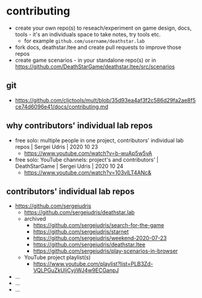 # contributing

- create your own repo(s) to reseach/experiment on game design, docs, tools - it's an individuals space to take notes, try tools etc.
    - for example `github.com/username/deathstar.lab`
- fork docs, deathstar.ltee and create pull requests to improve those repos
- create game scenarios - in your standalone repo(s) or in https://github.com/DeathStarGame/deathstar.ltee/src/scenarios

## git

- https://github.com/cljctools/mult/blob/35d93ea4af3f2c586d29fa2ae8f5ce74d6096e41/docs/contributing.md

## why contributors' individual lab repos

- free solo: multiple people in one project, contributors' individual lab repos | Sergei Udris | 2020 10 23
    - https://www.youtube.com/watch?v=b-wuAp5w5vA
- free solo: YouTube channels: project's and contributors' | DeathStarGame | Sergei Udris | 2020 10 24
    - https://www.youtube.com/watch?v=103vlLT4ANc&

## contributors' individual lab repos

- https://github.com/sergeiudris
    - https://github.com/sergeiudris/deathstar.lab
    - archived
        - https://github.com/sergeiudris/search-for-the-game
        - https://github.com/sergeiudris/starnet
        - https://github.com/sergeiudris/weekend-2020-07-23
        - https://github.com/sergeiudris/deathstar.ltee
        - https://github.com/sergeiudris/play-scenarios-in-browser
    - YouTube project playlist(s)
        - https://www.youtube.com/playlist?list=PLB3Zd-VQLPGuZkUljCyjiWJ4w9ECGanpJ
- ...
- ...
- ...
